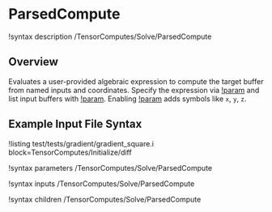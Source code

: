 # ParsedCompute

!syntax description /TensorComputes/Solve/ParsedCompute

## Overview

Evaluates a user\-provided algebraic expression to compute the target buffer from named inputs and
coordinates. Specify the expression via
[!param](/TensorComputes/Solve/ParsedCompute/expression) and list input buffers with
[!param](/TensorComputes/Solve/ParsedCompute/inputs). Enabling
[!param](/TensorComputes/Solve/ParsedCompute/extra_symbols) adds symbols like `x`, `y`, `z`.

## Example Input File Syntax

!listing test/tests/gradient/gradient_square.i block=TensorComputes/Initialize/diff

!syntax parameters /TensorComputes/Solve/ParsedCompute

!syntax inputs /TensorComputes/Solve/ParsedCompute

!syntax children /TensorComputes/Solve/ParsedCompute
